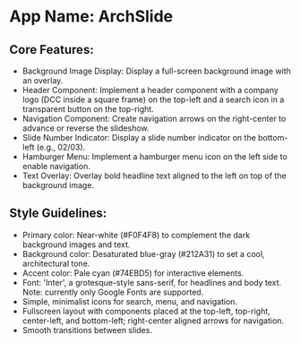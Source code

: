 # **App Name**: ArchSlide

## Core Features:

- Background Image Display: Display a full-screen background image with an overlay.
- Header Component: Implement a header component with a company logo (DCC inside a square frame) on the top-left and a search icon in a transparent button on the top-right.
- Navigation Component: Create navigation arrows on the right-center to advance or reverse the slideshow.
- Slide Number Indicator: Display a slide number indicator on the bottom-left (e.g., 02/03).
- Hamburger Menu: Implement a hamburger menu icon on the left side to enable navigation.
- Text Overlay: Overlay bold headline text aligned to the left on top of the background image.

## Style Guidelines:

- Primary color: Near-white (#F0F4F8) to complement the dark background images and text.
- Background color: Desaturated blue-gray (#212A31) to set a cool, architectural tone.
- Accent color: Pale cyan (#74EBD5) for interactive elements.
- Font: 'Inter', a grotesque-style sans-serif, for headlines and body text. Note: currently only Google Fonts are supported.
- Simple, minimalist icons for search, menu, and navigation.
- Fullscreen layout with components placed at the top-left, top-right, center-left, and bottom-left; right-center aligned arrows for navigation.
- Smooth transitions between slides.